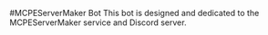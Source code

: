 #MCPEServerMaker Bot
This bot is designed and dedicated to the MCPEServerMaker service and Discord server.
